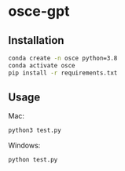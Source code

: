 # osce-gpt

## Installation

```bash
conda create -n osce python=3.8
conda activate osce
pip install -r requirements.txt
```

## Usage

Mac:
```python
python3 test.py
```

Windows:
```python
python test.py
```
